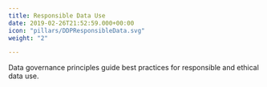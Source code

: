 ```yaml
---
title: Responsible Data Use
date: 2019-02-26T21:52:59.000+00:00
icon: "pillars/DDPResponsibleData.svg"
weight: "2"

---
```

Data governance principles guide best practices for responsible and ethical data use.
